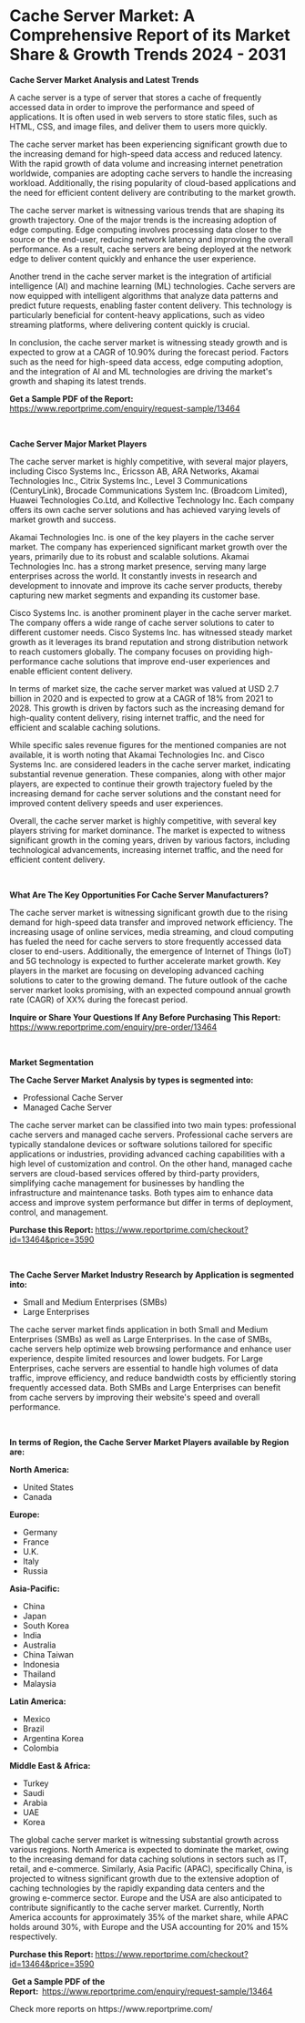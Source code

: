 <p><h1>Cache Server Market: A Comprehensive Report of its Market Share & Growth Trends 2024 - 2031</h1></p><p><strong>Cache Server Market Analysis and Latest Trends</strong></p>
<p><p>A cache server is a type of server that stores a cache of frequently accessed data in order to improve the performance and speed of applications. It is often used in web servers to store static files, such as HTML, CSS, and image files, and deliver them to users more quickly.</p><p>The cache server market has been experiencing significant growth due to the increasing demand for high-speed data access and reduced latency. With the rapid growth of data volume and increasing internet penetration worldwide, companies are adopting cache servers to handle the increasing workload. Additionally, the rising popularity of cloud-based applications and the need for efficient content delivery are contributing to the market growth.</p><p>The cache server market is witnessing various trends that are shaping its growth trajectory. One of the major trends is the increasing adoption of edge computing. Edge computing involves processing data closer to the source or the end-user, reducing network latency and improving the overall performance. As a result, cache servers are being deployed at the network edge to deliver content quickly and enhance the user experience.</p><p>Another trend in the cache server market is the integration of artificial intelligence (AI) and machine learning (ML) technologies. Cache servers are now equipped with intelligent algorithms that analyze data patterns and predict future requests, enabling faster content delivery. This technology is particularly beneficial for content-heavy applications, such as video streaming platforms, where delivering content quickly is crucial.</p><p>In conclusion, the cache server market is witnessing steady growth and is expected to grow at a CAGR of 10.90% during the forecast period. Factors such as the need for high-speed data access, edge computing adoption, and the integration of AI and ML technologies are driving the market's growth and shaping its latest trends.</p></p>
<p><strong>Get a Sample PDF of the Report:&nbsp;</strong> <a href="https://www.reportprime.com/enquiry/request-sample/13464">https://www.reportprime.com/enquiry/request-sample/13464</a></p>
<p>&nbsp;</p>
<p><strong>Cache Server Major Market Players</strong></p>
<p><p>The cache server market is highly competitive, with several major players, including Cisco Systems Inc., Ericsson AB, ARA Networks, Akamai Technologies Inc., Citrix Systems Inc., Level 3 Communications (CenturyLink), Brocade Communications System Inc. (Broadcom Limited), Huawei Technologies Co.Ltd, and Kollective Technology Inc. Each company offers its own cache server solutions and has achieved varying levels of market growth and success.</p><p>Akamai Technologies Inc. is one of the key players in the cache server market. The company has experienced significant market growth over the years, primarily due to its robust and scalable solutions. Akamai Technologies Inc. has a strong market presence, serving many large enterprises across the world. It constantly invests in research and development to innovate and improve its cache server products, thereby capturing new market segments and expanding its customer base.</p><p>Cisco Systems Inc. is another prominent player in the cache server market. The company offers a wide range of cache server solutions to cater to different customer needs. Cisco Systems Inc. has witnessed steady market growth as it leverages its brand reputation and strong distribution network to reach customers globally. The company focuses on providing high-performance cache solutions that improve end-user experiences and enable efficient content delivery.</p><p>In terms of market size, the cache server market was valued at USD 2.7 billion in 2020 and is expected to grow at a CAGR of 18% from 2021 to 2028. This growth is driven by factors such as the increasing demand for high-quality content delivery, rising internet traffic, and the need for efficient and scalable caching solutions.</p><p>While specific sales revenue figures for the mentioned companies are not available, it is worth noting that Akamai Technologies Inc. and Cisco Systems Inc. are considered leaders in the cache server market, indicating substantial revenue generation. These companies, along with other major players, are expected to continue their growth trajectory fueled by the increasing demand for cache server solutions and the constant need for improved content delivery speeds and user experiences.</p><p>Overall, the cache server market is highly competitive, with several key players striving for market dominance. The market is expected to witness significant growth in the coming years, driven by various factors, including technological advancements, increasing internet traffic, and the need for efficient content delivery.</p></p>
<p>&nbsp;</p>
<p><strong>What Are The Key Opportunities For Cache Server Manufacturers?</strong></p>
<p><p>The cache server market is witnessing significant growth due to the rising demand for high-speed data transfer and improved network efficiency. The increasing usage of online services, media streaming, and cloud computing has fueled the need for cache servers to store frequently accessed data closer to end-users. Additionally, the emergence of Internet of Things (IoT) and 5G technology is expected to further accelerate market growth. Key players in the market are focusing on developing advanced caching solutions to cater to the growing demand. The future outlook of the cache server market looks promising, with an expected compound annual growth rate (CAGR) of XX% during the forecast period.</p></p>
<p><strong>Inquire or Share Your Questions If Any Before Purchasing This Report:</strong> <a href="https://www.reportprime.com/enquiry/pre-order/13464">https://www.reportprime.com/enquiry/pre-order/13464</a></p>
<p>&nbsp;</p>
<p><strong>Market Segmentation</strong></p>
<p><strong>The Cache Server Market Analysis by types is segmented into:</strong></p>
<p><ul><li>Professional Cache Server</li><li>Managed Cache Server</li></ul></p>
<p><p>The cache server market can be classified into two main types: professional cache servers and managed cache servers. Professional cache servers are typically standalone devices or software solutions tailored for specific applications or industries, providing advanced caching capabilities with a high level of customization and control. On the other hand, managed cache servers are cloud-based services offered by third-party providers, simplifying cache management for businesses by handling the infrastructure and maintenance tasks. Both types aim to enhance data access and improve system performance but differ in terms of deployment, control, and management.</p></p>
<p><strong>Purchase this Report:&nbsp;</strong><a href="https://www.reportprime.com/checkout?id=13464&price=3590">https://www.reportprime.com/checkout?id=13464&price=3590</a></p>
<p>&nbsp;</p>
<p><strong>The Cache Server Market Industry Research by Application is segmented into:</strong></p>
<p><ul><li>Small and Medium Enterprises (SMBs)</li><li>Large Enterprises</li></ul></p>
<p><p>The cache server market finds application in both Small and Medium Enterprises (SMBs) as well as Large Enterprises. In the case of SMBs, cache servers help optimize web browsing performance and enhance user experience, despite limited resources and lower budgets. For Large Enterprises, cache servers are essential to handle high volumes of data traffic, improve efficiency, and reduce bandwidth costs by efficiently storing frequently accessed data. Both SMBs and Large Enterprises can benefit from cache servers by improving their website's speed and overall performance.</p></p>
<p>&nbsp;</p>
<p><strong>In terms of Region, the Cache Server Market Players available by Region are:</strong></p>
<p>
    <p> <strong> North America: </strong>
        <ul>
            <li>United States</li>
            <li>Canada</li>
        </ul>
        </p> 
    <p> <strong> Europe: </strong>
        <ul>
            <li>Germany</li>
            <li>France</li>
            <li>U.K.</li>
            <li>Italy</li>
            <li>Russia</li>
        </ul>
        </p> 
    <p> <strong> Asia-Pacific: </strong>
        <ul>
            <li>China</li>
            <li>Japan</li>
            <li>South Korea</li>
            <li>India</li>
            <li>Australia</li>
            <li>China Taiwan</li>
            <li>Indonesia</li>
            <li>Thailand</li>
            <li>Malaysia</li>
        </ul>
        </p> 
    <p> <strong> Latin America: </strong>
        <ul>
            <li>Mexico</li>
            <li>Brazil</li>
            <li>Argentina Korea</li>
            <li>Colombia</li>
        </ul>
        </p> 
    <p> <strong> Middle East & Africa: </strong>
        <ul>
            <li>Turkey</li>
            <li>Saudi</li>
            <li>Arabia</li>
            <li>UAE</li>
            <li>Korea</li>
        </ul>
    </p>
    </p>
<p><p>The global cache server market is witnessing substantial growth across various regions. North America is expected to dominate the market, owing to the increasing demand for data caching solutions in sectors such as IT, retail, and e-commerce. Similarly, Asia Pacific (APAC), specifically China, is projected to witness significant growth due to the extensive adoption of caching technologies by the rapidly expanding data centers and the growing e-commerce sector. Europe and the USA are also anticipated to contribute significantly to the cache server market. Currently, North America accounts for approximately 35% of the market share, while APAC holds around 30%, with Europe and the USA accounting for 20% and 15% respectively.</p></p>
<p><strong>Purchase this Report: </strong><a href="https://www.reportprime.com/checkout?id=13464&price=3590">https://www.reportprime.com/checkout?id=13464&price=3590</a></p>
<p>&nbsp;<strong>Get a Sample PDF of the Report:&nbsp;&nbsp;</strong><a href="https://www.reportprime.com/enquiry/request-sample/13464">https://www.reportprime.com/enquiry/request-sample/13464</a></p>
<p><strong></strong></p>
<p>Check more reports on https://www.reportprime.com/</p>